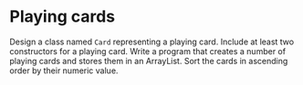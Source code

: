 # Playing cards

Design a class named `Card` representing a playing card. Include at least two constructors for a playing card. Write a program that creates a number of playing cards and stores them in an ArrayList. Sort the cards in ascending order by their numeric value.